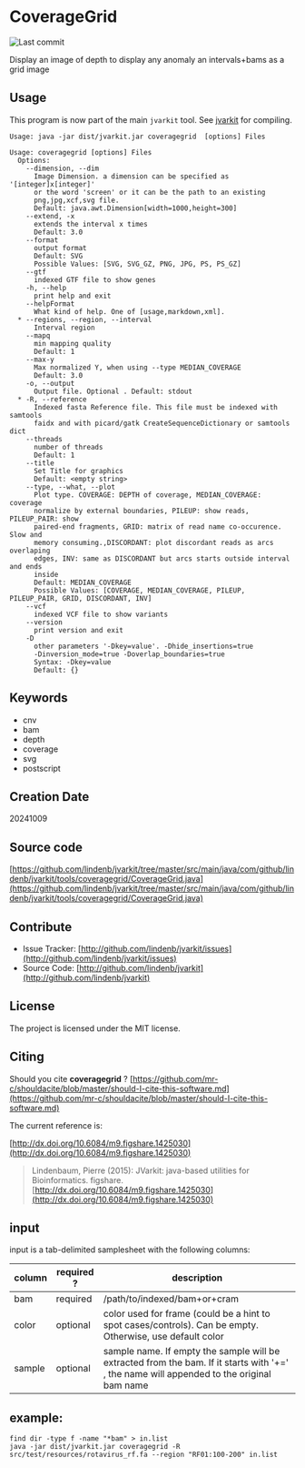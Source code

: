 # CoverageGrid

![Last commit](https://img.shields.io/github/last-commit/lindenb/jvarkit.png)

Display an image of depth to display any anomaly an intervals+bams as a grid image


## Usage


This program is now part of the main `jvarkit` tool. See [jvarkit](JvarkitCentral.md) for compiling.


```
Usage: java -jar dist/jvarkit.jar coveragegrid  [options] Files

Usage: coveragegrid [options] Files
  Options:
    --dimension, --dim
      Image Dimension. a dimension can be specified as '[integer]x[integer]' 
      or the word 'screen' or it can be the path to an existing 
      png,jpg,xcf,svg file.
      Default: java.awt.Dimension[width=1000,height=300]
    --extend, -x
      extends the interval x times
      Default: 3.0
    --format
      output format
      Default: SVG
      Possible Values: [SVG, SVG_GZ, PNG, JPG, PS, PS_GZ]
    --gtf
      indexed GTF file to show genes
    -h, --help
      print help and exit
    --helpFormat
      What kind of help. One of [usage,markdown,xml].
  * --regions, --region, --interval
      Interval region
    --mapq
      min mapping quality
      Default: 1
    --max-y
      Max normalized Y, when using --type MEDIAN_COVERAGE
      Default: 3.0
    -o, --output
      Output file. Optional . Default: stdout
  * -R, --reference
      Indexed fasta Reference file. This file must be indexed with samtools 
      faidx and with picard/gatk CreateSequenceDictionary or samtools dict
    --threads
      number of threads
      Default: 1
    --title
      Set Title for graphics
      Default: <empty string>
    --type, --what, --plot
      Plot type. COVERAGE: DEPTH of coverage, MEDIAN_COVERAGE: coverage 
      normalize by external boundaries, PILEUP: show reads, PILEUP_PAIR: show 
      paired-end fragments, GRID: matrix of read name co-occurence. Slow and 
      memory consuming.,DISCORDANT: plot discordant reads as arcs overlaping 
      edges, INV: same as DISCORDANT but arcs starts outside interval and ends 
      inside 
      Default: MEDIAN_COVERAGE
      Possible Values: [COVERAGE, MEDIAN_COVERAGE, PILEUP, PILEUP_PAIR, GRID, DISCORDANT, INV]
    --vcf
      indexed VCF file to show variants
    --version
      print version and exit
    -D
      other parameters '-Dkey=value'. -Dhide_insertions=true 
      -Dinversion_mode=true -Doverlap_boundaries=true
      Syntax: -Dkey=value
      Default: {}

```


## Keywords

 * cnv
 * bam
 * depth
 * coverage
 * svg
 * postscript



## Creation Date

20241009

## Source code 

[https://github.com/lindenb/jvarkit/tree/master/src/main/java/com/github/lindenb/jvarkit/tools/coveragegrid/CoverageGrid.java](https://github.com/lindenb/jvarkit/tree/master/src/main/java/com/github/lindenb/jvarkit/tools/coveragegrid/CoverageGrid.java)


## Contribute

- Issue Tracker: [http://github.com/lindenb/jvarkit/issues](http://github.com/lindenb/jvarkit/issues)
- Source Code: [http://github.com/lindenb/jvarkit](http://github.com/lindenb/jvarkit)

## License

The project is licensed under the MIT license.

## Citing

Should you cite **coveragegrid** ? [https://github.com/mr-c/shouldacite/blob/master/should-I-cite-this-software.md](https://github.com/mr-c/shouldacite/blob/master/should-I-cite-this-software.md)

The current reference is:

[http://dx.doi.org/10.6084/m9.figshare.1425030](http://dx.doi.org/10.6084/m9.figshare.1425030)

> Lindenbaum, Pierre (2015): JVarkit: java-based utilities for Bioinformatics. figshare.
> [http://dx.doi.org/10.6084/m9.figshare.1425030](http://dx.doi.org/10.6084/m9.figshare.1425030)

## input

input is a tab-delimited samplesheet with the following columns:

| column | required ? | description |
|--------|------------|-------------|
| bam | required | /path/to/indexed/bam+or+cram |
| color | optional | color used for frame (could be a hint to spot cases/controls). Can be empty. Otherwise, use default color |
| sample | optional | sample name. If empty the sample will be extracted from the bam. If it starts with '+=' , the name will appended to the original bam name  |



## example:

```
find dir -type f -name "*bam" > in.list 
java -jar dist/jvarkit.jar coveragegrid -R src/test/resources/rotavirus_rf.fa --region "RF01:100-200" in.list
```


